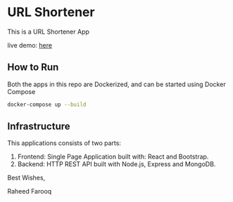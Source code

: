 # URL Shortener

This is a URL Shortener App

live demo:
[here](http://ec2-52-53-151-23.us-west-1.compute.amazonaws.com:3000)

## How to Run

Both the apps in this repo are Dockerized, and can be started using Docker Compose

```bash
docker-compose up --build
```

## Infrastructure

This applications consists of two parts:

1. Frontend: Single Page Application built with: React and Bootstrap.
2. Backend: HTTP REST API built with Node.js, Express and MongoDB.

Best Wishes,

Raheed Farooq

